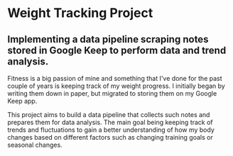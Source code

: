# Weight Tracking Project

## Implementing a data pipeline scraping notes stored in Google Keep to perform data and trend analysis.

Fitness is a big passion of mine and something that I've done for the past couple of years is keeping track of my weight progress. I initially began by writing them down in paper, but migrated to storing them on my Google Keep app.

This project aims to build a data pipeline that collects such notes and prepares them for data analysis. The main goal being keeping track of trends and fluctuations to gain a better understanding of how my body changes based on different factors such as changing training goals or seasonal changes.